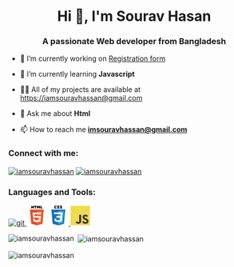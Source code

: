 <h1 align="center">Hi 👋, I'm Sourav Hasan</h1>
<h3 align="center">A passionate Web developer from Bangladesh</h3>

- 🔭 I’m currently working on [Registration form](https://iamsouravhassan.github.io/form/)

- 🌱 I’m currently learning **Javascript**

- 👨‍💻 All of my projects are available at [https://iamsouravhassan@gmail.com](https://iamsouravhassan@gmail.com)

- 💬 Ask me about **Html**

- 📫 How to reach me **imsouravhassan@gmail.com**

<h3 align="left">Connect with me:</h3>
<p align="left">
<a href="https://twitter.com/iamsouravhassan" target="blank"><img align="center" src="https://raw.githubusercontent.com/rahuldkjain/github-profile-readme-generator/master/src/images/icons/Social/twitter.svg" alt="iamsouravhassan" height="30" width="40" /></a>
<a href="https://fb.com/iamsouravhasan" target="blank"><img align="center" src="https://raw.githubusercontent.com/rahuldkjain/github-profile-readme-generator/master/src/images/icons/Social/facebook.svg" alt="iamsouravhassan" height="30" width="40" /></a>
</p>

<h3 align="left">Languages and Tools:</h3>
<a href="https://git-scm.com/" target="_blank" rel="noreferrer"> <img src="https://www.vectorlogo.zone/logos/git-scm/git-scm-icon.svg" alt="git" width="40" height="40"/> </a> <a href="https://www.w3.org/html/" target="_blank" rel="noreferrer"> <img src="https://raw.githubusercontent.com/devicons/devicon/master/icons/html5/html5-original-wordmark.svg" alt="html5" width="40" height="40"/></a>  <a href="https://www.w3schools.com/css/" target="_blank" rel="noreferrer"> <img src="https://raw.githubusercontent.com/devicons/devicon/master/icons/css3/css3-original-wordmark.svg" alt="css3" width="40" height="40"/> </a><a href="https://developer.mozilla.org/en-US/docs/Web/JavaScript" target="_blank" rel="noreferrer"> <img src="https://raw.githubusercontent.com/devicons/devicon/master/icons/javascript/javascript-original.svg" alt="javascript" width="40" height="40"/> </a>

<p>
    <img align="left" src="https://github-readme-stats.vercel.app/api/top-langs?username=iamsouravhassan&show_icons=true&locale=en&layout=compact" alt="iamsouravhassan" />
</p>

<p>&nbsp;
    <img align="center" src="https://github-readme-stats.vercel.app/api?username=iamsouravhassan&show_icons=true&locale=en" alt="iamsouravhassan" />
</p>

<p>
    <img align="center" src="https://github-readme-streak-stats.herokuapp.com/?user=iamsouravhassan&" alt="iamsouravhassan" />
</p>
